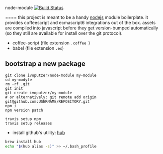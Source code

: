 node-module [![Build Status](https://travis-ci.org/ivoputzer/node-module.svg)](https://travis-ci.org/ivoputzer/node-module)

====
this project is meant to be a handy [nodejs][1] module boilerplate. it provides coffeescript and ecmascript6 integrations out of the box. assets are compiled into javascript before they get version-bumped automatically (so they still are available for install over the git protocol).

- coffee-script (file extension `.coffee `)
- babel (file extension `.es`)

## bootstrap a new package

```
git clone ivoputzer/node-module my-module
cd my-modyle
rm -rf .git
git init
git create ivoputzer/my-module
# or alternatively: git remote add origin git@github.com:USERNAME/REPOSITORY.git
npm i
npm version patch

travis setup npm
travis setup releases

```

- install github's utility: [hub][2]

```bash
brew install hub
echo "$(hub alias -s)" >> ~/.bash_profile
```

[1]: https://nodejs.org/
[2]: https://github.com/github/hub
